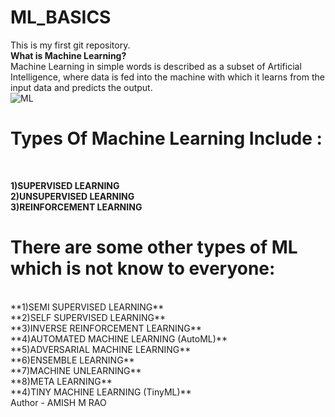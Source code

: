 # ML_BASICS #
This is my first git repository.
<br>
**What is Machine Learning?**
<br>
Machine Learning in simple words is described as a subset of Artificial Intelligence, where data is fed into the machine with which it learns from the input data and predicts the output.
<br>
![ML](https://i0.wp.com/tecknoworks.com/wp-content/uploads/2019/12/machine-learning-main-scaled.jpeg)
# Types Of Machine Learning Include : #
<br>

**1)SUPERVISED LEARNING**
<br>
**2)UNSUPERVISED LEARNING**
<br>
**3)REINFORCEMENT LEARNING**
<br>

# There are some other types of ML which is not know to everyone: #
<br>
**1)SEMI SUPERVISED LEARNING**
<br>
**2)SELF SUPERVISED LEARNING**
<br>
**3)INVERSE REINFORCEMENT LEARNING**
<br>
**4)AUTOMATED MACHINE LEARNING (AutoML)**
<br>
**5)ADVERSARIAL MACHINE LEARNING**
<br>
**6)ENSEMBLE LEARNING**
<br>
**7)MACHINE UNLEARNING**
<br>
**8)META LEARNING**
<br>
**4)TINY MACHINE LEARNING (TinyML)**
<br>
Author - AMISH M RAO
